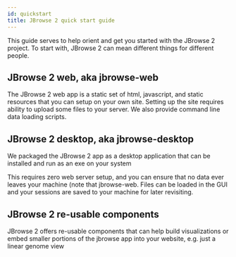 ```yaml
---
id: quickstart
title: JBrowse 2 quick start guide
---
```


This guide serves to help orient and get you started with the JBrowse 2 project. To start with, JBrowse 2 can mean different things for different people.

## JBrowse 2 web, aka jbrowse-web

The JBrowse 2 web app is a static set of html, javascript, and static resources that you can setup on your own site. Setting up the site requires ability to upload some files to your server. We also provide command line data loading scripts.

## JBrowse 2 desktop, aka jbrowse-desktop

We packaged the JBrowse 2 app as a desktop application that can be installed and run as an exe on your system

This requires zero web server setup, and you can ensure that no data ever leaves your machine (note that jbrowse-web. Files can be loaded in the GUI and your sessions are saved to your machine for later revisiting.

## JBrowse 2 re-usable components

JBrowse 2 offers re-usable components that can help build visualizations or embed smaller portions of the jbrowse app into your website, e.g. just a linear genome view
